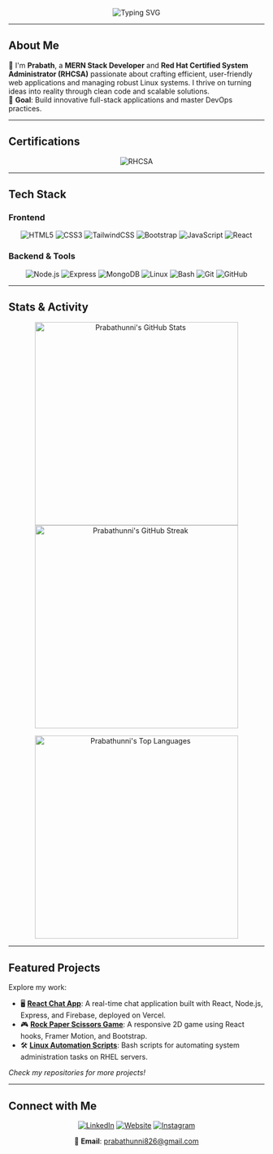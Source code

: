 <p align="center">
  <img src="https://readme-typing-svg.demolab.com?font=Fira+Code&size=24&duration=3000&pause=1000&color=61DAFB&center=true&vCenter=true&width=500&lines=Hey%2C+I'm+Prabath!;MERN+Stack+Developer;Linux+System+Administrator" alt="Typing SVG" />
</p>

---

## About Me
👋 I'm **Prabath**, a **MERN Stack Developer** and **Red Hat Certified System Administrator (RHCSA)** passionate about crafting efficient, user-friendly web applications and managing robust Linux systems. I thrive on turning ideas into reality through clean code and scalable solutions.  
🎯 **Goal**: Build innovative full-stack applications and master DevOps practices.

---

## Certifications
<p align="center">
  <img src="https://img.shields.io/badge/-RHCSA-E00B0B?style=flat&logo=redhat&logoColor=white" alt="RHCSA" />
</p>

---

## Tech Stack
### Frontend
<p align="center">
  <img src="https://img.shields.io/badge/-HTML5-E34F26?style=flat-square&logo=html5&logoColor=white" alt="HTML5" />
  <img src="https://img.shields.io/badge/-CSS3-1572B6?style=flat-square&logo=css3&logoColor=white" alt="CSS3" />
  <img src="https://img.shields.io/badge/-TailwindCSS-38B2AC?style=flat-square&logo=tailwind-css&logoColor=white" alt="TailwindCSS" />
  <img src="https://img.shields.io/badge/-Bootstrap-563D7C?style=flat-square&logo=bootstrap&logoColor=white" alt="Bootstrap" />
  <img src="https://img.shields.io/badge/-JavaScript-F7DF1E?style=flat-square&logo=javascript&logoColor=black" alt="JavaScript" />
  <img src="https://img.shields.io/badge/-React-61DAFB?style=flat-square&logo=react&logoColor=white" alt="React" />
</p>

### Backend & Tools
<p align="center">
  <img src="https://img.shields.io/badge/-Node.js-339933?style=flat-square&logo=node.js&logoColor=white" alt="Node.js" />
  <img src="https://img.shields.io/badge/-Express-303030?style=flat-square&logo=express&logoColor=white" alt="Express" />
  <img src="https://img.shields.io/badge/-MongoDB-47A248?style=flat-square&logo=mongodb&logoColor=white" alt="MongoDB" />
  <img src="https://img.shields.io/badge/-Linux-FCC624?style=flat-square&logo=linux&logoColor=black" alt="Linux" />
  <img src="https://img.shields.io/badge/-Bash-4EAA25?style=flat-square&logo=gnubash&logoColor=white" alt="Bash" />
  <img src="https://img.shields.io/badge/-Git-F05032?style=flat-square&logo=git&logoColor=white" alt="Git" />
  <img src="https://img.shields.io/badge/-GitHub-181717?style=flat-square&logo=github&logoColor=white" alt="GitHub" />
</p>

---

## Stats & Activity
<p align="center">
  <img src="https://github-readme-stats-sigma-five.vercel.app/api?username=Prabathunni&show_icons=true&theme=tokyonight&hide_border=true&count_private=true" alt="Prabathunni's GitHub Stats" width="400" />
  <img src="https://github-readme-streak-stats.herokuapp.com/?user=Prabathunni&theme=tokyonight&hide_border=true" alt="Prabathunni's GitHub Streak" width="400" />
</p>
<p align="center">
  <img src="https://github-readme-stats-sigma-five.vercel.app/api/top-langs/?username=Prabathunni&layout=compact&theme=tokyonight&hide_border=true" alt="Prabathunni's Top Languages" width="400" />
</p>

---

## Featured Projects
Explore my work:  
- 🖥️ **[React Chat App](https://github.com/Prabathunni)**: A real-time chat application built with React, Node.js, Express, and Firebase, deployed on Vercel.  
- 🎮 **[Rock Paper Scissors Game](https://github.com/Prabathunni)**: A responsive 2D game using React hooks, Framer Motion, and Bootstrap.  
- 🛠️ **[Linux Automation Scripts](https://github.com/Prabathunni)**: Bash scripts for automating system administration tasks on RHEL servers.

*Check my repositories for more projects!*

---

## Connect with Me
<p align="center">
  <a href="https://www.linkedin.com/in/prabath77/"><img src="https://img.shields.io/badge/-LinkedIn-0A66C2?style=flat-square&logo=linkedin&logoColor=white" alt="LinkedIn" /></a>
  <a href="https://craftedbyprabath.vercel.app/"><img src="https://img.shields.io/badge/-Website-808080?style=flat-square&logo=google-chrome&logoColor=white" alt="Website" /></a>
  <a href="https://www.instagram.com/sethuramxn/"><img src="https://img.shields.io/badge/-Instagram-E4405F?style=flat-square&logo=instagram&logoColor=white" alt="Instagram" /></a>
</p>
<p align="center">
  📧 <strong>Email</strong>: <a href="mailto:prabathunni826@gmail.com">prabathunni826@gmail.com</a>
</p>
